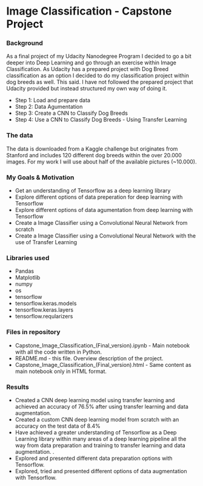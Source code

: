 # Image Classification - Capstone Project
### Background

As a final project of my Udacity Nanodegree Program I decided to go a bit deeper into Deep Learning and go through an exercise within Image Classification. As Udacity has a prepared project with Dog Breed classification as an option I decided to do my classification project within dog breeds as well. This said. I have not followed the prepared project that Udacity provided but instead structured my own way of doing it.

* Step 1: Load and prepare data
* Step 2: Data Agumentation
* Step 3: Create a CNN to Classify Dog Breeds
* Step 4: Use a CNN to Classify Dog Breeds - Using Transfer Learning

### The data

The data is downloaded from a Kaggle challenge but originates from Stanford and includes 120 different dog breeds within the over 20.000 images. For my work I will use about half of the available pictures (~10.000).

### My Goals & Motivation

* Get an understanding of Tensorflow as a deep learning library
* Explore different options of data preperation for deep learning with Tensorflow
* Explore different options of data agumentation from deep learning with Tensorflow
* Create a Image Classifier using a Convolutional Neural Network from scratch
* Create a Image Classifier using a Convolutional Neural Network with the use of Transfer Learning

### Libraries used 
* Pandas
* Matplotlib
* numpy
* os
* tensorflow
* tensorflow.keras.models
* tensorflow.keras.layers
* tensorflow.reqularizers

### Files in repository
* Capstone_Image_Classification_(Final_version).ipynb - Main notebook with all the code written in Python. 
* README.md - this file. Overview description of the project.
* Capstone_Image_Classification_(Final_version).html - Same content as main notebook only in HTML format. 

### Results
* Created a CNN deep learning model using transfer learning and achieved an accuracy of 76.5%  after using transfer learning and  data augmentation.
* Created a custom CNN deep learning model from scratch with an accuracy on the test data of 8.4%
* Have achieved a greater understanding of Tensorflow as a Deep Learning library within many areas of a deep learning pipeline all the way from data preparation and training  to transfer learning and data augmentation. .
* Explored and presented different data preparation options with Tensorflow.
* Explored, tried and presented different options of data augmentation with Tensorflow.






